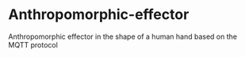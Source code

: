 # Anthropomorphic-effector
Anthropomorphic effector in the shape of a human hand based on the MQTT protocol
